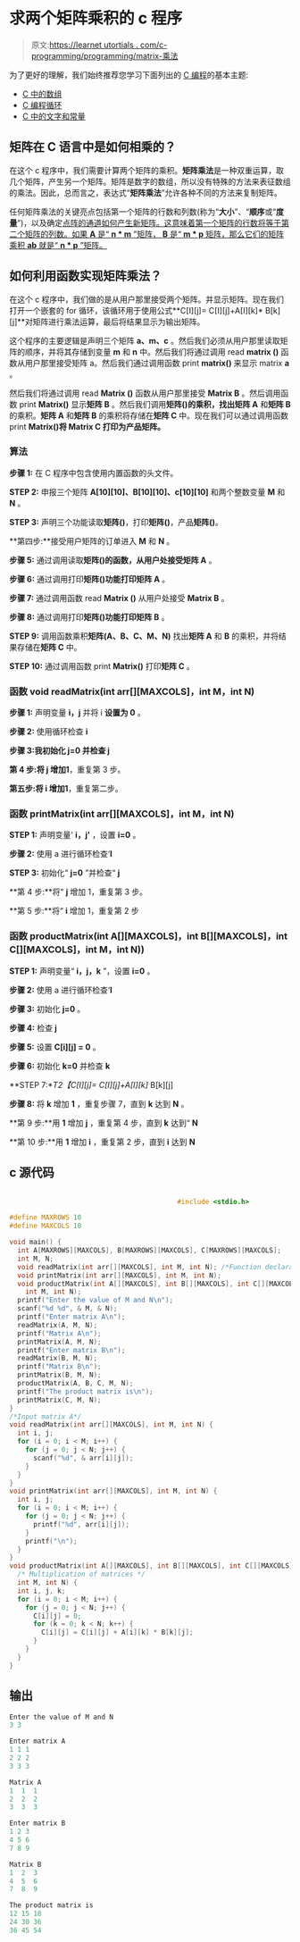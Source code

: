 # 求两个矩阵乘积的 c 程序

> 原文:[https://learnet utortials . com/c-programming/programming/matrix-乘法](https://learnetutorials.com/c-programming/programs/matrix-multiplication)

为了更好的理解，我们始终推荐您学习下面列出的 [C 编程](../ "C programming")的基本主题:

*   [C 中的数组](../../c-programming/array)
*   [C 编程循环](../../c-programming/loops "C programming loops")
*   [C 中的文字和常量](../../c-programming/constants-literals)

## 矩阵在 C 语言中是如何相乘的？

在这个 c 程序中，我们需要计算两个矩阵的乘积。**矩阵乘法**是一种双重运算，取几个矩阵，产生另一个矩阵。矩阵是数字的数组，所以没有特殊的方法来表征数组的乘法。因此，总而言之，表达式“**矩阵乘法**”允许各种不同的方法来复制矩阵。

任何矩阵乘法的关键亮点包括第一个矩阵的行数和列数(称为“**大小**”、“**顺序**或“**度量**”)，以及确定[点阵的通道如何产生新矩阵。这意味着第一个矩阵的行数将等于第二个矩阵的列数。如果 **A** 是“ **n * m** ”矩阵， **B** 是“ **m * p** 矩阵，那么它们的矩阵乘积 **ab** 就是“ **n * p** ”矩阵。](https://en.wikipedia.org/wiki/Lattice_(order))

## 如何利用函数实现矩阵乘法？

在这个 c 程序中，我们做的是从用户那里接受两个矩阵。并显示矩阵。现在我们打开一个嵌套的 for 循环，该循环用于使用公式**C[I][j]= C[I][j]+A[I][k]* B[k][j]**对矩阵进行乘法运算，最后将结果显示为输出矩阵。

这个程序的主要逻辑是声明三个矩阵 **a、m、c** 。然后我们必须从用户那里读取矩阵的顺序，并将其存储到变量 **m** 和 **n** 中。然后我们将通过调用 read **matrix ()** 函数从用户那里接受矩阵 a。然后我们通过调用函数 print **matrix()** 来显示 matrix **a** 。

然后我们将通过调用 read **Matrix ()** 函数从用户那里接受 **Matrix B** 。然后调用函数 print **Matrix()** 显示**矩阵 B** 。然后我们调用**矩阵()**的乘积，找出**矩阵 A** 和**矩阵 B** 的乘积。**矩阵 A** 和**矩阵 B** 的乘积将存储在**矩阵 C** 中。现在我们可以通过调用函数 print **Matrix()将 **Matrix C** 打印为产品矩阵。**

### 算法

**步骤 1:** 在 C 程序中包含使用内置函数的头文件。

**STEP 2:** 申报三个矩阵 **A[10][10]、B[10][10]、c[10][10]** 和两个整数变量 **M** 和 **N** 。

**STEP 3:** 声明三个功能读取**矩阵()**，打印**矩阵()**，产品**矩阵()**。

**第四步:**接受用户矩阵的订单进入 **M** 和 **N** 。

**步骤 5:** 通过调用读取**矩阵()**的函数，从用户处接受**矩阵 A** 。

**步骤 6:** 通过调用打印**矩阵()**功能打印**矩阵 A** 。

**步骤 7:** 通过调用函数 read **Matrix ()** 从用户处接受 **Matrix B** 。

**步骤 8:** 通过调用打印**矩阵()**功能打印**矩阵 B** 。

**STEP 9:** 调用函数乘积**矩阵(A、B、C、M、N)** 找出**矩阵 A** 和 **B** 的乘积，并将结果存储在**矩阵 C** 中。

**STEP 10:** 通过调用函数 print **Matrix()** 打印**矩阵 C** 。

### **函数 void readMatrix(int arr[][MAXCOLS]，int M，int N)**

**步骤 1:** 声明变量 **i，j** 并将 i **设置为 0** 。

**步骤 2:** 使用循环检查 **i**

**步骤 3:我初始化 **j=0** 并检查 **j****

**第 4 步:**将 **j** 增加**1**，重复第 3 步。

**第五步:**将 **i** 增加**1**，重复第二步。

### **函数 printMatrix(int arr[][MAXCOLS]，int M，int N)**

**STEP 1:** 声明变量' **i，j'** ，设置 **i=0** 。

**步骤 2:** 使用 a 进行循环检查‘**I**

**STEP 3:** 初始化“ **j=0** ”并检查“ **j**

**第 4 步:**将“ **j** 增加 1，重复第 3 步。

**第 5 步:**将“ **i** 增加 1，重复第 2 步

### **函数 productMatrix(int A[][MAXCOLS]，int B[][MAXCOLS]，int C[][MAXCOLS]，int M，int N))**

**STEP 1:** 声明变量“ **i，j，k** ”，设置 **i=0** 。

**步骤 2:** 使用 a 进行循环检查‘**I**

**步骤 3:** 初始化 **j=0** 。

**步骤 4:** 检查 **j**

**步骤 5:** 设置 **C[i][j] = 0** 。

**步骤 6:** 初始化 **k=0** 并检查 **k**

**STEP 7:**T2【C[I][j]= C[I][j]+A[I][k]* B[k][j]

**步骤 8:** 将 **k** 增加 **1** ，重复步骤 7，直到 **k** 达到 **N** 。

**第 9 步:**用 **1** 增加 **j** ，重复第 4 步，直到 **k** 达到“ **N**

**第 10 步:**用 **1** 增加 **i** ，重复第 2 步，直到 **i** 达到 **N**

## c 源代码

```c

                                          #include <stdio.h>

#define MAXROWS 10
#define MAXCOLS 10

void main() {
  int A[MAXROWS][MAXCOLS], B[MAXROWS][MAXCOLS], C[MAXROWS][MAXCOLS];
  int M, N;
  void readMatrix(int arr[][MAXCOLS], int M, int N); /*Function declarations*/
  void printMatrix(int arr[][MAXCOLS], int M, int N);
  void productMatrix(int A[][MAXCOLS], int B[][MAXCOLS], int C[][MAXCOLS],
    int M, int N);
  printf("Enter the value of M and N\n");
  scanf("%d %d", & M, & N);
  printf("Enter matrix A\n");
  readMatrix(A, M, N);
  printf("Matrix A\n");
  printMatrix(A, M, N);
  printf("Enter matrix B\n");
  readMatrix(B, M, N);
  printf("Matrix B\n");
  printMatrix(B, M, N);
  productMatrix(A, B, C, M, N);
  printf("The product matrix is\n");
  printMatrix(C, M, N);
}
/*Input matrix A*/
void readMatrix(int arr[][MAXCOLS], int M, int N) {
  int i, j;
  for (i = 0; i < M; i++) {
    for (j = 0; j < N; j++) {
      scanf("%d", & arr[i][j]);
    }
  }
}
void printMatrix(int arr[][MAXCOLS], int M, int N) {
  int i, j;
  for (i = 0; i < M; i++) {
    for (j = 0; j < N; j++) {
      printf("%d", arr[i][j]);
    }
    printf("\n");
  }
}
void productMatrix(int A[][MAXCOLS], int B[][MAXCOLS], int C[][MAXCOLS],
  /* Multiplication of matrices */
  int M, int N) {
  int i, j, k;
  for (i = 0; i < M; i++) {
    for (j = 0; j < N; j++) {
      C[i][j] = 0;
      for (k = 0; k < N; k++) {
        C[i][j] = C[i][j] + A[i][k] * B[k][j];
      }
    }
  }
}

```

## 输出

```c
Enter the value of M and N
3 3

Enter matrix A
1 1 1
2 2 2
3 3 3

Matrix A
1  1  1
2  2  2
3  3  3

Enter matrix B
1 2 3
4 5 6
7 8 9

Matrix B
1  2  3
4  5  6
7  8  9

The product matrix is
12 15 18
24 30 36
36 45 54
```